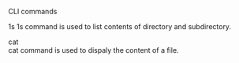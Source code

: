 CLI commands    

1s
1s command is used to list contents of directory and subdirectory.

cat  
cat command is used to dispaly the content of a file.